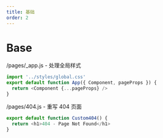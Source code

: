 ```yaml
---
title: 基础
order: 2
---
```


# Base

/pages/\_app.js - 处理全局样式

```javascript
import '../styles/global.css'
export default function App({ Component, pageProps }) {
  return <Component {...pageProps} />
}
```

/pages/404.js - 重写 404 页面

```javascript
export default function Custom404() {
  return <h1>404 - Page Not Found</h1>
}
```
